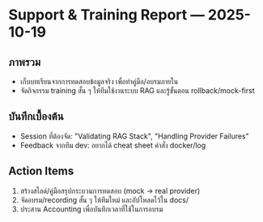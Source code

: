 # Support & Training Report — 2025-10-19

## ภาพรวม
- เก็บบทเรียนจากการทดสอบข้อมูลจริง เพื่อทำคู่มือ/อบรมภายใน
- จัดกิจกรรม training สั้น ๆ ให้ทีมใช้งานระบบ RAG และรู้ขั้นตอน rollback/mock-first

## บันทึกเบื้องต้น
- Session ที่ต้องจัด: "Validating RAG Stack", "Handling Provider Failures"
- Feedback จากทีม dev: อยากได้ cheat sheet คำสั่ง docker/log

## Action Items
1. สร้างสไลด์/คู่มือสรุปกระบวนการทดสอบ (mock → real provider)
2. จัดอบรม/recording สั้น ๆ ให้ทีมใหม่ และอัปโหลดไว้ใน docs/
3. ประสาน Accounting เพื่อบันทึกเวลาที่ใช้ในการอบรม
